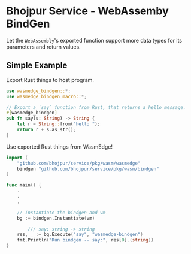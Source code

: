 # Bhojpur Service - WebAssemby BindGen

Let the `WebAssembly`'s exported function support more data types for its parameters and return values.

## Simple Example

Export Rust things to host program.

```rust
use wasmedge_bindgen::*;
use wasmedge_bindgen_macro::*;

// Export a `say` function from Rust, that returns a hello message.
#[wasmedge_bindgen]
pub fn say(s: String) -> String {
	let r = String::from("hello ");
	return r + s.as_str();
}
```

Use exported Rust things from WasmEdge!

```go
import (
	"github.com/bhojpur/service/pkg/wasm/wasmedge"
	bindgen "github.com/bhojpur/service/pkg/wasm/bindgen"
)

func main() {
	.
	.
	.

	// Instantiate the bindgen and vm
	bg := bindgen.Instantiate(vm)

		/// say: string -> string
	res, _ := bg.Execute("say", "wasmedge-bindgen")
	fmt.Println("Run bindgen -- say:", res[0].(string))
}
```
